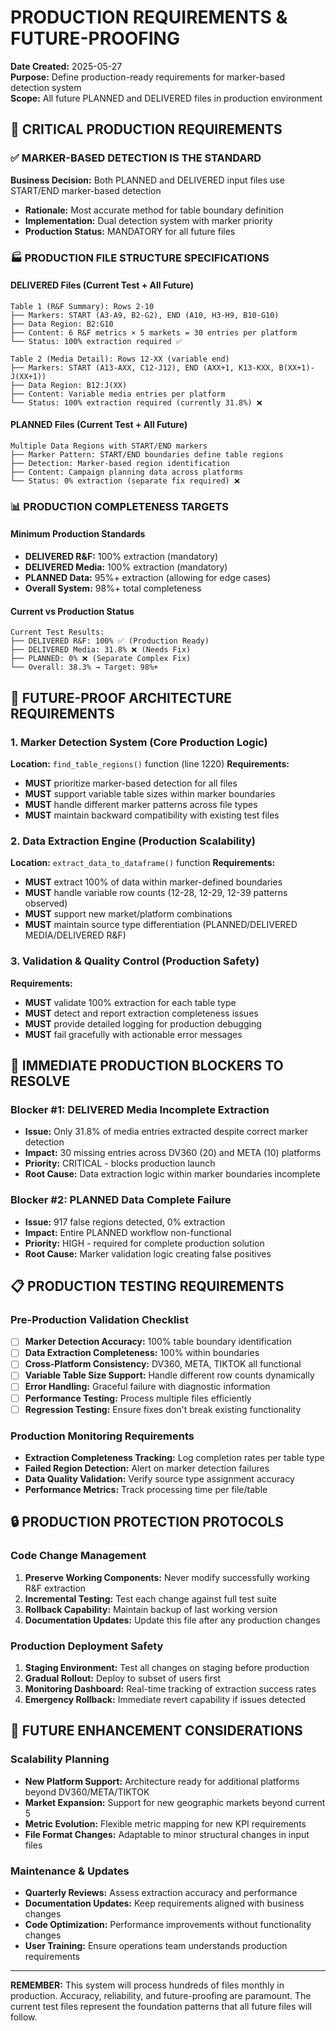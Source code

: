 # PRODUCTION REQUIREMENTS & FUTURE-PROOFING

**Date Created:** 2025-05-27  
**Purpose:** Define production-ready requirements for marker-based detection system  
**Scope:** All future PLANNED and DELIVERED files in production environment

## 🎯 CRITICAL PRODUCTION REQUIREMENTS

### ✅ MARKER-BASED DETECTION IS THE STANDARD
**Business Decision:** Both PLANNED and DELIVERED input files use START/END marker-based detection
- **Rationale:** Most accurate method for table boundary definition
- **Implementation:** Dual detection system with marker priority
- **Production Status:** MANDATORY for all future files

### 🏭 PRODUCTION FILE STRUCTURE SPECIFICATIONS

#### DELIVERED Files (Current Test + All Future)
```
Table 1 (R&F Summary): Rows 2-10
├── Markers: START (A3-A9, B2-G2), END (A10, H3-H9, B10-G10)  
├── Data Region: B2:G10
├── Content: 6 R&F metrics × 5 markets = 30 entries per platform
└── Status: 100% extraction required ✅

Table 2 (Media Detail): Rows 12-XX (variable end)
├── Markers: START (A13-AXX, C12-J12), END (AXX+1, K13-KXX, B(XX+1)-J(XX+1))
├── Data Region: B12:J(XX) 
├── Content: Variable media entries per platform
└── Status: 100% extraction required (currently 31.8%) ❌
```

#### PLANNED Files (Current Test + All Future) 
```
Multiple Data Regions with START/END markers
├── Marker Pattern: START/END boundaries define table regions
├── Detection: Marker-based region identification  
├── Content: Campaign planning data across platforms
└── Status: 0% extraction (separate fix required) ❌
```

### 📊 PRODUCTION COMPLETENESS TARGETS

#### Minimum Production Standards
- **DELIVERED R&F:** 100% extraction (mandatory)
- **DELIVERED Media:** 100% extraction (mandatory) 
- **PLANNED Data:** 95%+ extraction (allowing for edge cases)
- **Overall System:** 98%+ total completeness

#### Current vs Production Status
```
Current Test Results:
├── DELIVERED R&F: 100% ✅ (Production Ready)
├── DELIVERED Media: 31.8% ❌ (Needs Fix)  
├── PLANNED: 0% ❌ (Separate Complex Fix)
└── Overall: 38.3% → Target: 98%+
```

## 🔧 FUTURE-PROOF ARCHITECTURE REQUIREMENTS

### 1. Marker Detection System (Core Production Logic)
**Location:** `find_table_regions()` function (line 1220)
**Requirements:**
- **MUST** prioritize marker-based detection for all files
- **MUST** support variable table sizes within marker boundaries  
- **MUST** handle different marker patterns across file types
- **MUST** maintain backward compatibility with existing test files

### 2. Data Extraction Engine (Production Scalability)
**Location:** `extract_data_to_dataframe()` function
**Requirements:**
- **MUST** extract 100% of data within marker-defined boundaries
- **MUST** handle variable row counts (12-28, 12-29, 12-39 patterns observed)
- **MUST** support new market/platform combinations
- **MUST** maintain source type differentiation (PLANNED/DELIVERED MEDIA/DELIVERED R&F)

### 3. Validation & Quality Control (Production Safety)
**Requirements:**
- **MUST** validate 100% extraction for each table type
- **MUST** detect and report extraction completeness issues
- **MUST** provide detailed logging for production debugging
- **MUST** fail gracefully with actionable error messages

## 🎯 IMMEDIATE PRODUCTION BLOCKERS TO RESOLVE

### Blocker #1: DELIVERED Media Incomplete Extraction  
- **Issue:** Only 31.8% of media entries extracted despite correct marker detection
- **Impact:** 30 missing entries across DV360 (20) and META (10) platforms
- **Priority:** CRITICAL - blocks production launch
- **Root Cause:** Data extraction logic within marker boundaries incomplete

### Blocker #2: PLANNED Data Complete Failure
- **Issue:** 917 false regions detected, 0% extraction
- **Impact:** Entire PLANNED workflow non-functional  
- **Priority:** HIGH - required for complete production solution
- **Root Cause:** Marker validation logic creating false positives

## 📋 PRODUCTION TESTING REQUIREMENTS

### Pre-Production Validation Checklist
- [ ] **Marker Detection Accuracy:** 100% table boundary identification
- [ ] **Data Extraction Completeness:** 100% within boundaries  
- [ ] **Cross-Platform Consistency:** DV360, META, TIKTOK all functional
- [ ] **Variable Table Size Support:** Handle different row counts dynamically
- [ ] **Error Handling:** Graceful failure with diagnostic information
- [ ] **Performance Testing:** Process multiple files efficiently
- [ ] **Regression Testing:** Ensure fixes don't break existing functionality

### Production Monitoring Requirements
- **Extraction Completeness Tracking:** Log completion rates per table type
- **Failed Region Detection:** Alert on marker detection failures
- **Data Quality Validation:** Verify source type assignment accuracy
- **Performance Metrics:** Track processing time per file/table

## 🔒 PRODUCTION PROTECTION PROTOCOLS

### Code Change Management
1. **Preserve Working Components:** Never modify successfully working R&F extraction
2. **Incremental Testing:** Test each change against full test suite
3. **Rollback Capability:** Maintain backup of last working version
4. **Documentation Updates:** Update this file after any production changes

### Production Deployment Safety
1. **Staging Environment:** Test all changes on staging before production
2. **Gradual Rollout:** Deploy to subset of users first  
3. **Monitoring Dashboard:** Real-time tracking of extraction success rates
4. **Emergency Rollback:** Immediate revert capability if issues detected

## 🔮 FUTURE ENHANCEMENT CONSIDERATIONS

### Scalability Planning
- **New Platform Support:** Architecture ready for additional platforms beyond DV360/META/TIKTOK
- **Market Expansion:** Support for new geographic markets beyond current 5
- **Metric Evolution:** Flexible metric mapping for new KPI requirements
- **File Format Changes:** Adaptable to minor structural changes in input files

### Maintenance & Updates
- **Quarterly Reviews:** Assess extraction accuracy and performance
- **Documentation Updates:** Keep requirements aligned with business changes
- **Code Optimization:** Performance improvements without functionality changes
- **User Training:** Ensure operations team understands production requirements

---

**REMEMBER:** This system will process hundreds of files monthly in production. Accuracy, reliability, and future-proofing are paramount. The current test files represent the foundation patterns that all future files will follow.